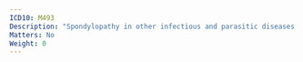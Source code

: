 ```yaml
---
ICD10: M493
Description: "Spondylopathy in other infectious and parasitic diseases classified elsewhere"
Matters: No
Weight: 0
---
```


